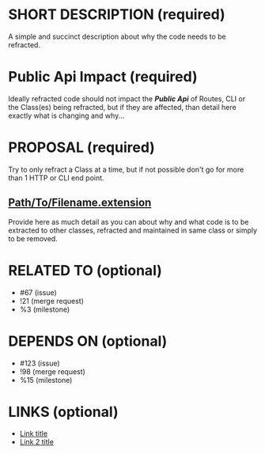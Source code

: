 # SHORT DESCRIPTION (required)

A simple and succinct description about why the code needs to be refracted.


# Public Api Impact (required)

Ideally refracted code should not impact the **_Public Api_** of Routes, CLI or the Class(es) being refracted, but if they are affected, than detail here exactly what is changing and why...


# PROPOSAL (required)

Try to only refract a Class at a time, but if not possible don't go for more than 1 HTTP or CLI end point.

## [Path/To/Filename.extension](https://gitlab.com/exadra37-playground/docker-compose/blob/perma-link-hash/Filename.extension)

Provide here as much detail as you can about why and what code is to be extracted to other classes, refracted and maintained in same class or simply to be removed.


# RELATED TO (optional)

* #67 (issue)
* !21 (merge request)
* %3 (milestone)


# DEPENDS ON (optional)

* #123 (issue)
* !98 (merge request)
* %15 (milestone)


# LINKS (optional)

* [Link title](https://example.com)
* [Link 2 title](https://domain.com)
